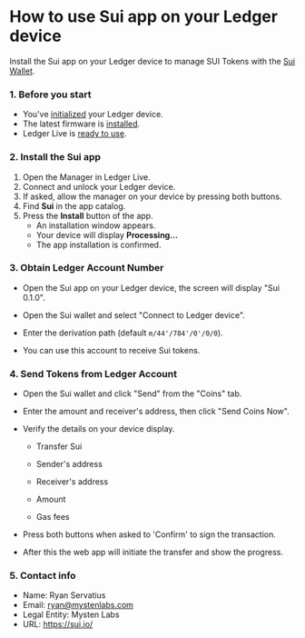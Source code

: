 # How to use Sui app on your Ledger device

Install the Sui app on your Ledger device to manage SUI Tokens with the [Sui Wallet](https://docs.sui.io/explore/wallet-browser).

### 1. Before you start

- You've [initialized](https://support.ledgerwallet.com/hc/en-us/articles/360000613793) your Ledger device.
- The latest firmware is [installed](https://support.ledgerwallet.com/hc/en-us/articles/360002731113).
- Ledger Live is [ready to use](https://support.ledgerwallet.com/hc/en-us/articles/360006395233).

### 2. Install the Sui app

1. Open the Manager in Ledger Live.
2. Connect and unlock your Ledger device.
3. If asked, allow the manager on your device by pressing both buttons.
4. Find **Sui** in the app catalog.
5. Press the **Install** button of the app.
   - An installation window appears.
   - Your device will display **Processing…**
   - The app installation is confirmed.


### **3. Obtain Ledger Account Number**

- Open the Sui app on your Ledger device, the screen will display "Sui  0.1.0".

- Open the Sui wallet and select "Connect to Ledger device".

- Enter the derivation path (default `m/44'/784'/0'/0/0`).

- You can use this account to receive Sui tokens.

### **4. Send Tokens from Ledger Account**

- Open the Sui wallet and click "Send" from the "Coins" tab.

- Enter the amount and receiver's address, then click "Send Coins Now".

- Verify the details on your device display.

  - Transfer Sui

  - Sender's address

  - Receiver's address

  - Amount
  
  - Gas fees

- Press both buttons when asked to 'Confirm' to sign the transaction.

- After this the web app will initiate the transfer and show the progress.

### **5. Contact info**

- Name: Ryan Servatius
- Email: ryan@mystenlabs.com
- Legal Entity: Mysten Labs
- URL: https://sui.io/ 
